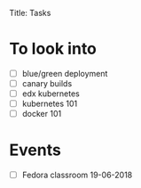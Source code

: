 Title: Tasks

# To look into

- [ ] blue/green deployment
- [ ] canary builds
- [ ] edx kubernetes
- [ ] kubernetes 101
- [ ] docker 101

# Events

- [ ] Fedora classroom 19-06-2018
